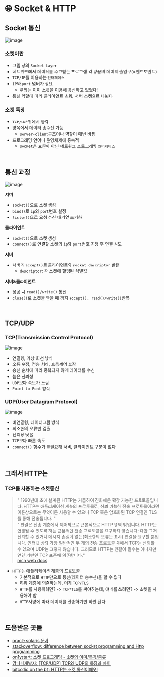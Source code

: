 
# 🌐 Socket & HTTP  

## Socket 통신  

![image](https://user-images.githubusercontent.com/80666066/188340305-62322623-b243-42e4-a075-a1f043510b30.png)

### 소켓이란
- 그림 상의 `Socket Layer`  
- 네트워크에서 데이터를 주고받는 프로그램 각 양끝의 데이터 출입구(=엔드포인트)
- `TCP/IP`를 이용하는 `인터페이스`  
- `IP`와 `port` 넘버가 필요
  - 우리는 이미 소켓을 이용해 통신하고 있었다!  
- 통신 역할에 따라 클라이언트 소켓, 서버 소켓으로 나뉜다  

### 소켓 특징
- `TCP/UDP`위에서 동작  
- 양쪽에서 데이터 송수신 가능
  - `server-client`구조이나 역할이 매번 바뀜  
- 프로그래밍 언어나 운영체제에 종속적
  - `socket`은 효준이 아닌 네트위크 프로그래밍 `인터페이스`  

<br>

## 통신 과정  

![image](https://user-images.githubusercontent.com/80666066/188340732-cafb3bc3-4163-420b-8d61-ae8b6a9f60fc.png)

**서버**

- `socket()`으로 소켓 생성
- `bind()`로 `ip`와 `port`번호 설정  
- `listen()`으로 요청 수신 대기열 초기화  

**클라이언트**

- `socket()`으로 소켓 생성 
- `connect()`로 연결할 소켓의 `ip`와 `port`번호 지정 후 연결 시도 

**서버**

- 서버가 `accept()`로 클라이언트의 `socket descriptor` 반환  
  - `descriptor`: 각 소켓에 할당된 식별값  

**서버&클라이언트**

- 성공 시 `read()/write()` 통신  
- `close()`로 소켓을 닫을 때 까지 `accept(), read()/write()`반복  

<br>

## TCP/UDP

### TCP(Transmission Control Protocol)  

![image](https://user-images.githubusercontent.com/80666066/188342269-315aed5b-34f0-4c3b-bc99-e45186d91baa.png)

- 연결형, 가상 회선 방식  
- 오류 수정, 전송 처리, 흐름제어 보장  
- 송신 순서에 따라 중복되지 않게 데이터를 수신  
- 높은 신뢰성  
- `UDP`보다 속도가 느림  
- `Point to Pont` 방식  

### UDP(User Datagram Protocol)  

![image](https://user-images.githubusercontent.com/80666066/188342471-981a493e-fccb-45a0-9837-5d3332d6dfe6.png)

- 비연결형, 데이터그램 방식  
- 최소한의 오류만 검출
- 신뢰성 낮음
- `TCP`보다 빠른 속도  
- `connect()` 함수가 불필요해 서버, 클라이언트 구분이 없다  

<br>

## 그래서 HTTP는  

### TCP를 사용하는 소켓통신  

> " 1990년대 초에 설계된 HTTP는 거듭하여 진화해온 확장 가능한 프로토콜입니다. HTTP는 애플리케이션 계층의 프로토콜로, 신뢰 가능한 전송 프로토콜이라면 이론상으로는 무엇이든 사용할 수 있으나 TCP 혹은 암호화된 TCP 연결인 TLS를 통해 전송됩니다. "  
> " 연결은 전송 계층에서 제어되므로 근본적으로 HTTP 영역 밖입니다. HTTP는 연결될 수 있도록 하는 근본적인 전송 프로토콜을 요구하지 않습니다; 다만 그저 신뢰할 수 있거나 메시지 손실이 없는(최소한의 오류는 표시) 연결을 요구할 뿐입니다. 인터넷 상의 가장 일반적인 두 개의 전송 프로토콜 중에서 TCP는 신뢰할 수 있으며 UDP는 그렇지 않습니다. 그러므로 HTTP는 연결이 필수는 아니지만 연결 기반인 TCP 표준에 의존합니다."  
> [mdn web docs](https://developer.mozilla.org/ko/docs/Web/HTTP/Overview)  

- `HTTP`는 애플리케이션 계층의 프로토콜  
  - 기본적으로 `HTTP`만으로 통신(데이터 송수신)을 할 수 없다  
  - 하위 계층에 의존하는데, 이게 `TCP/TLS`  
  - `HTTP`를 사용하려면? -> `TCP/TLS`를 써야하는데, 얘네를 쓰려면? -> 소켓을 사용해야 함  
  - `HTTP`사양에 따라 데이터를 전송하기만 하면 된다  

<br>

## 도움받은 곳들 

- [oracle solaris 문서](https://docs.oracle.com/cd/E19120-01/open.solaris/817-4415/sockets-18552/index.html)  
- [stackoverflow: difference between socket programming and Http programming](https://stackoverflow.com/questions/15108139/difference-between-socket-programming-and-http-programming)  
- [on1ystart: 소켓 프로그래밍 - 소켓의 이미/특징/종류](https://on1ystar.github.io/socket%20programming/2021/03/16/socket-1/)  
- [망나니개발자: [TCP/UDP] TCP와 UDP의 특징과 차이](https://mangkyu.tistory.com/15)   
- [bitcodic on the bit: HTTP는 소켓 통신이에욧!](https://bitcodic.tistory.com/151)  

